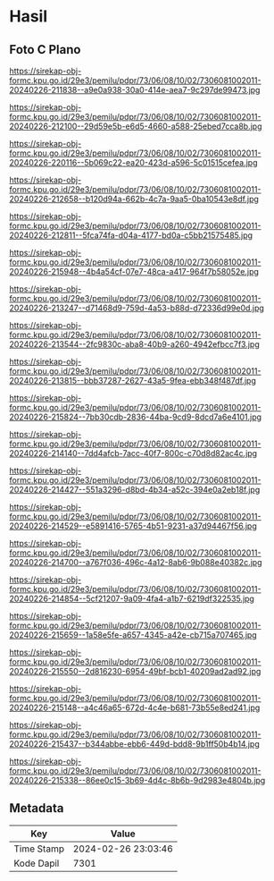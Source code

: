 # Hasil

## Foto C Plano

https://sirekap-obj-formc.kpu.go.id/29e3/pemilu/pdpr/73/06/08/10/02/7306081002011-20240226-211838--a9e0a938-30a0-414e-aea7-9c297de99473.jpg

https://sirekap-obj-formc.kpu.go.id/29e3/pemilu/pdpr/73/06/08/10/02/7306081002011-20240226-212100--29d59e5b-e6d5-4660-a588-25ebed7cca8b.jpg

https://sirekap-obj-formc.kpu.go.id/29e3/pemilu/pdpr/73/06/08/10/02/7306081002011-20240226-220116--5b069c22-ea20-423d-a596-5c01515cefea.jpg

https://sirekap-obj-formc.kpu.go.id/29e3/pemilu/pdpr/73/06/08/10/02/7306081002011-20240226-212658--b120d94a-662b-4c7a-9aa5-0ba10543e8df.jpg

https://sirekap-obj-formc.kpu.go.id/29e3/pemilu/pdpr/73/06/08/10/02/7306081002011-20240226-212811--5fca74fa-d04a-4177-bd0a-c5bb21575485.jpg

https://sirekap-obj-formc.kpu.go.id/29e3/pemilu/pdpr/73/06/08/10/02/7306081002011-20240226-215948--4b4a54cf-07e7-48ca-a417-964f7b58052e.jpg

https://sirekap-obj-formc.kpu.go.id/29e3/pemilu/pdpr/73/06/08/10/02/7306081002011-20240226-213247--d71468d9-759d-4a53-b88d-d72336d99e0d.jpg

https://sirekap-obj-formc.kpu.go.id/29e3/pemilu/pdpr/73/06/08/10/02/7306081002011-20240226-213544--2fc9830c-aba8-40b9-a260-4942efbcc7f3.jpg

https://sirekap-obj-formc.kpu.go.id/29e3/pemilu/pdpr/73/06/08/10/02/7306081002011-20240226-213815--bbb37287-2627-43a5-9fea-ebb348f487df.jpg

https://sirekap-obj-formc.kpu.go.id/29e3/pemilu/pdpr/73/06/08/10/02/7306081002011-20240226-215824--7bb30cdb-2836-44ba-9cd9-8dcd7a6e4101.jpg

https://sirekap-obj-formc.kpu.go.id/29e3/pemilu/pdpr/73/06/08/10/02/7306081002011-20240226-214140--7dd4afcb-7acc-40f7-800c-c70d8d82ac4c.jpg

https://sirekap-obj-formc.kpu.go.id/29e3/pemilu/pdpr/73/06/08/10/02/7306081002011-20240226-214427--551a3296-d8bd-4b34-a52c-394e0a2eb18f.jpg

https://sirekap-obj-formc.kpu.go.id/29e3/pemilu/pdpr/73/06/08/10/02/7306081002011-20240226-214529--e5891416-5765-4b51-9231-a37d94467f56.jpg

https://sirekap-obj-formc.kpu.go.id/29e3/pemilu/pdpr/73/06/08/10/02/7306081002011-20240226-214700--a767f036-496c-4a12-8ab6-9b088e40382c.jpg

https://sirekap-obj-formc.kpu.go.id/29e3/pemilu/pdpr/73/06/08/10/02/7306081002011-20240226-214854--5cf21207-9a09-4fa4-a1b7-6219df322535.jpg

https://sirekap-obj-formc.kpu.go.id/29e3/pemilu/pdpr/73/06/08/10/02/7306081002011-20240226-215659--1a58e5fe-a657-4345-a42e-cb715a707465.jpg

https://sirekap-obj-formc.kpu.go.id/29e3/pemilu/pdpr/73/06/08/10/02/7306081002011-20240226-215550--2d816230-6954-49bf-bcb1-40209ad2ad92.jpg

https://sirekap-obj-formc.kpu.go.id/29e3/pemilu/pdpr/73/06/08/10/02/7306081002011-20240226-215148--a4c46a65-672d-4c4e-b681-73b55e8ed241.jpg

https://sirekap-obj-formc.kpu.go.id/29e3/pemilu/pdpr/73/06/08/10/02/7306081002011-20240226-215437--b344abbe-ebb6-449d-bdd8-9b1ff50b4b14.jpg

https://sirekap-obj-formc.kpu.go.id/29e3/pemilu/pdpr/73/06/08/10/02/7306081002011-20240226-215338--86ee0c15-3b69-4d4c-8b6b-9d2983e4804b.jpg


## Metadata

| Key        | Value               |
| ---------- | ------------------- |
| Time Stamp | 2024-02-26 23:03:46 |
| Kode Dapil | 7301                |



